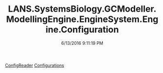 ﻿---
title: LANS.SystemsBiology.GCModeller.ModellingEngine.EngineSystem.Engine.Configuration
date: 6/13/2016 9:11:19 PM
---

[ConfigReader](T-LANS.SystemsBiology.GCModeller.ModellingEngine.EngineSystem.Engine.Configuration.ConfigReader.html)
[Configurations](T-LANS.SystemsBiology.GCModeller.ModellingEngine.EngineSystem.Engine.Configuration.Configurations.html)
